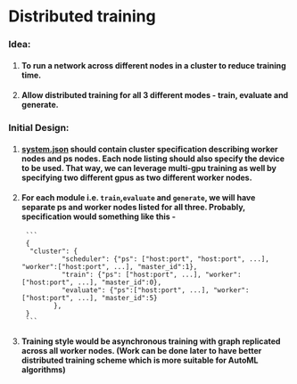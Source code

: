 # Distributed training

### Idea:
 1. #### To run a network across different nodes in a cluster to reduce training time.
 2. #### Allow distributed training for all 3 different modes - train, evaluate and generate.

### Initial Design:
 1. #### [system.json](https://github.com/CiscoAI/amla/blob/master/configs/system.json) should contain cluster specification describing worker nodes and ps nodes. Each node listing should also specify the device to be used. That way, we can leverage multi-gpu training as well by specifying two different gpus as two different worker nodes.
 2. #### For each module i.e. `train`,`evaluate` and `generate`, we will have separate ps and worker nodes listed for all three. Probably, specification would something like this -
         ```
         {
          "cluster": {
                  "scheduler": {"ps": ["host:port", "host:port", ...], "worker":["host:port", ...], "master_id":1},
                  "train": {"ps": ["host:port", ...], "worker":["host:port", ...], "master_id":0},
                  "evaluate": {"ps":["host:port", ...], "worker":["host:port", ...], "master_id":5}
                },
         }
         ```
 3. #### Training style would be asynchronous training with graph replicated across all worker nodes. (Work can be done later to have better distributed training scheme which is more suitable for AutoML algorithms)
